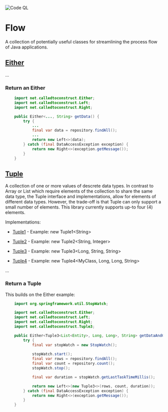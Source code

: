 ![Code QL](https://github.com/calledtoconstruct/flow/actions/workflows/codeql.yml/badge.svg)

# Flow

A collection of potentially useful classes for streamlining the process flow of Java applications.

## [Either](/calledtoconstruct/flow/main/flow/src/main/java/net/calledtoconstruct/Either.java)

...

### Return an Either

```java
    import net.calledtoconstruct.Either;
    import net.calledtoconstruct.Left;
    import net.calledtoconstruct.Right;

    public Either<..., String> getData() {
        try {
            ...
            final var data = repository.findAll();
            ...
            return new Left<>(data);
        } catch (final DataAccessException exception) {
            return new Right<>(exception.getMessage());
        }
    }
```

## [Tuple](/calledtoconstruct/flow/blob/main/flow/src/main/java/net/calledtoconstruct/Tuple.java)

A collection of one or more values of descrete data types.  In contrast to Array or List which require elements of the collection to share the same data type, the Tuple interface and implementations, allow for elements of different data types.  However, the trade-off is that Tuple can only support a small number of elements.  This library currently supports up-to four (4) elements.

Implementations: 

* [Tuple1](/calledtoconstruct/flow/blob/main/flow/src/main/java/net/calledtoconstruct/Tuple1.java) - Example: new Tuple1\<String\>

* [Tuple2](/calledtoconstruct/flow/blob/main/flow/src/main/java/net/calledtoconstruct/Tuple2.java) - Example: new Tuple2\<String, Integer\>

* [Tuple3](/calledtoconstruct/flow/blob/main/flow/src/main/java/net/calledtoconstruct/Tuple3.java) - Example: new Tuple3\<Long, String, String\>

* [Tuple4](/calledtoconstruct/flow/blob/main/flow/src/main/java/net/calledtoconstruct/Tuple4.java) - Example: new Tuple4\<MyClass, Long, Long, String\>

...

### Return a Tuple

This builds on the Either example:

```java
    import org.springframework.util.StopWatch;

    import net.calledtoconstruct.Either;
    import net.calledtoconstruct.Left;
    import net.calledtoconstruct.Right;
    import net.calledtoconstruct.Tuple3;

    public Either<Tuple3<List<Entity>, Long, Long>, String> getDataAndCountTimed() {
        try {
            final var stopWatch = new StopWatch();
            
            stopWatch.start();
            final var rows = repository.findAll();
            final var count = repository.count();
            stopWatch.stop();

            final var duration = stopWatch.getLastTaskTimeMillis();

            return new Left<>(new Tuple3<>(rows, count, duration));
        } catch (final DataAccessException exception) {
            return new Right<>(exception.getMessage());
        }
    }
```
